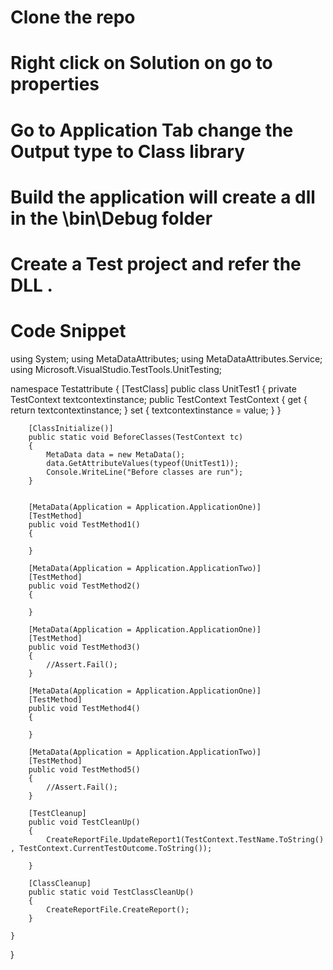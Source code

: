 # Clone the repo 
# Right click on Solution on go to properties 
# Go to Application Tab  change the Output type to Class library
# Build the application will create a dll in  the \bin\Debug folder
# Create a Test project and refer the DLL .
# Code Snippet

using System;
using MetaDataAttributes;
using MetaDataAttributes.Service;
using Microsoft.VisualStudio.TestTools.UnitTesting;

namespace Testattribute
{
    [TestClass]
    public class UnitTest1
    {
        private TestContext textcontextinstance;
        public TestContext TestContext
        {
            get
            {
                return textcontextinstance;
            }
            set
            {
                textcontextinstance = value;
            }
        }

        
        [ClassInitialize()]
        public static void BeforeClasses(TestContext tc)
        {
            MetaData data = new MetaData();
            data.GetAttributeValues(typeof(UnitTest1));
            Console.WriteLine("Before classes are run");
        }

        
        [MetaData(Application = Application.ApplicationOne)]
        [TestMethod]
        public void TestMethod1()
        {
            
        }

        [MetaData(Application = Application.ApplicationTwo)]
        [TestMethod]
        public void TestMethod2()
        {
            
        }

        [MetaData(Application = Application.ApplicationOne)]
        [TestMethod]
        public void TestMethod3()
        {
            //Assert.Fail(); 
        }

        [MetaData(Application = Application.ApplicationOne)]
        [TestMethod]
        public void TestMethod4()
        {
            
        }

        [MetaData(Application = Application.ApplicationTwo)]
        [TestMethod]
        public void TestMethod5()
        {
            //Assert.Fail();
        }

        [TestCleanup]
        public void TestCleanUp()
        {           
            CreateReportFile.UpdateReport1(TestContext.TestName.ToString() , TestContext.CurrentTestOutcome.ToString());
            
        }

        [ClassCleanup]
        public static void TestClassCleanUp()
        {     
            CreateReportFile.CreateReport();
        }

    }
}
